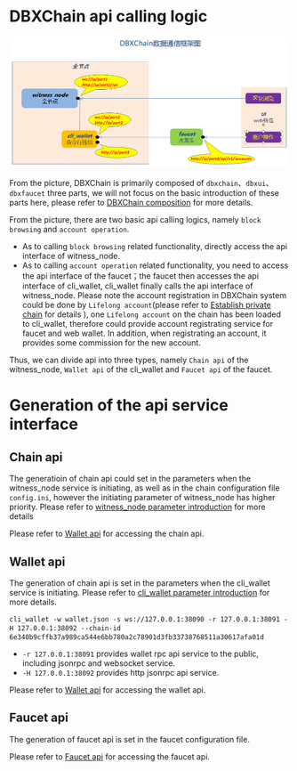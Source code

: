 # DBXChain api calling logic
![](../../dbxchain.png)

From the picture, DBXChain is primarily composed of `dbxchain`、`dbxui`、`dbxfaucet` three parts, we will not focus on the basic introduction of these parts here, please refer to [DBXChain composition](../../introduction.md) for more details.

From the picture, there are two basic api calling logics, namely `block browsing` and `account operation`.

- As to calling `block browsing` related functionality, directly access the api interface of witness_node.
- As to calling `account operation` related functionality, you need to access the api interface of the faucet；the faucet then accesses the api interface of cli_wallet, cli_wallet finally calls the api interface of witness_node. Please note the account registration in DBXChain system could be done by `Lifelong account`(please refer to [Establish private chain](../private-chain.md) for details ), one `Lifelong account` on the chain has been loaded to cli_wallet, therefore could provide account registrating service for faucet and web wallet. In addition, when registrating an account, it provides some commission for the new account.


Thus, we can divide api into three types, namely `Chain api` of the witness_node, `Wallet api` of the cli_wallet and `Faucet api` of the faucet.

# Generation of the api service interface

## Chain api
The generatioin of chain api could  set in the parameters when the witness_node service is initiating, as well as in the chain configuration file `config.ini`, however the initiating parameter of witness_node has higher priority. Please refer to [witness_node parameter introduction](../cmd/witness_node.md) for more details

Please refer to [Wallet api](../api/witness_node.md) for accessing the chain api.

## Wallet api
The generation of chain api is set in the parameters when the cli_wallet service is initiating. Please refer to [cli_wallet parameter introduction](../cmd/cli_wallet.md) for more details.

```
cli_wallet -w wallet.json -s ws://127.0.0.1:38090 -r 127.0.0.1:38091 -H 127.0.0.1:38092 --chain-id 6e340b9cffb37a989ca544e6bb780a2c78901d3fb33738768511a30617afa01d
```

* `-r 127.0.0.1:38091` provides wallet rpc api service to the public, including jsonrpc and websocket service.
* `-H 127.0.0.1:38092` provides http jsonrpc api service.

Please refer to [Wallet api](../api/cli_wallet.md) for accessing the wallet api.

## Faucet api
The generation of faucet api is set in the faucet configuration file.

Please refer to [Faucet api](../api/faucet.md) for accessing the faucet api.
